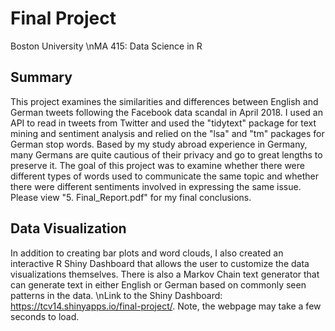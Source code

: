 # Final Project
Boston University
\nMA 415: Data Science in R

## Summary
This project examines the similarities and differences between English and German tweets following the Facebook data scandal in April 2018. I used an API to read in tweets from Twitter and used the "tidytext" package for text mining and sentiment analysis and relied on the "lsa" and "tm" packages for German stop words. Based by my study abroad experience in Germany, many Germans are quite cautious of their privacy and go to great lengths to preserve it. The goal of this project was to examine whether there were different types of words used to communicate the same topic and whether there were different sentiments involved in expressing the same issue. Please view "5. Final_Report.pdf" for my final conclusions.

## Data Visualization
In addition to creating bar plots and word clouds, I also created an interactive R Shiny Dashboard that allows the user to customize the data visualizations themselves. There is also a Markov Chain text generator that can generate text in either English or German based on commonly seen patterns in the data.
\nLink to the Shiny Dashboard: https://tcv14.shinyapps.io/final-project/. Note, the webpage may take a few seconds to load.